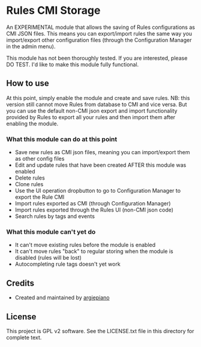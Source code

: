 # Rules CMI Storage

An EXPERIMENTAL module that allows the saving of Rules configurations as CMI
JSON files. This means you can export/import rules the same way you import/export other 
configuration files (through the Configuration Manager in the admin menu).

This module has not been thoroughly tested. If you are interested, please DO TEST. I'd like to make this module fully functional.

## How to use
At this point, simply enable the module and create and save rules. NB: this version still cannot move Rules from database to CMI and vice versa. But you can use the default non-CMI json export and import functionality provided by Rules to export all your rules and then import them after enabling the module. 

### What this module can do at this point
- Save new rules as CMI json files, meaning you can import/export them as other config files
- Edit and update rules that have been created AFTER this module was enabled
- Delete rules
- Clone rules
- Use the UI operation dropbutton to go to Configuration Manager to export the Rule CMI
- Import rules exported as CMI (through Configuration Manager)
- Import rules exported through the Rules UI (non-CMI json code) 
- Search rules by tags and events

### What this module can't yet do
- It can't move existing rules before the module is enabled
- It can't move rules "back" to regular storing when the module is disabled (rules will be lost)
- Autocompleting rule tags doesn't yet work

## Credits
- Created and maintained by [argiepiano](https://github.com/argiepiano)

## License
This project is GPL v2 software. 
See the LICENSE.txt file in this directory for complete text.
